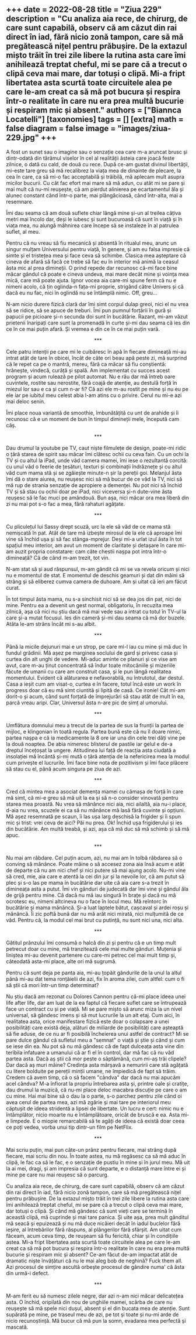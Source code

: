 
+++
date = 2022-08-28
title = "Ziua 229"
description = "Cu analiza aia rece, de chirurg, de care sunt capabilă, observ că am căzut din rai direct în iad, fără nicio zonă tampon, care să mă pregătească nițel pentru prăbușire. De la extazul mișto trăit în trei zile libere la rutina asta care îmi anihilează treptat cheful, mi se pare că a trecut o clipă ceva mai mare, dar totuși o clipă. Mi-a fript libertatea asta scurtă toate circuitele alea pe care le-am creat ca să mă pot bucura și respira într-o realitate în care nu era prea multă bucurie și respiram mic și absent."
authors = ["Biannca Locatelli"]
[taxonomies]
tags = []
[extra]
math = false
diagram = false
image = "images/ziua-229.jpg"
+++
---

A fost un sunet sau o imagine sau o senzație cea care m-a aruncat brusc și dintr-odată din tărâmul viselor în cel al realității ăsteia care joacă feste zilnice, o dată cu cald, de două cu rece. După ce-am gustat divinul libertății, mi-este tare greu să mă recalibrez la viața mea de dinainte de plecare, la cea în care, ca să mi-o fac acceptabilă și trăibilă, mă aplecam mult asupra micilor bucurii. Cu cât fac efort mai mare să mă adun, cu atât mi se pare și mai mult că nu-mi reușește, că am pierdut alinierea pe ecartamentul ăla și alunec constant când într-o parte, mai plângăcioasă, când într-alta, mai a resemnare.

Îmi dau seama că am două suflete chiar lângă mine și-un al treilea câțiva metri mai încolo dar, deși le iubesc și sunt bucuroasă că sunt în viață și în viața mea, nu alungă mâhnirea care începe să se instaleze în al patrulea suflet, al meu.

Pentru că nu vreau să fiu mecanică și absentă în ritualul meu, arunc un singur mulțam Universului pentru viață, în genere, și am eu falsa impresie că simte și el tristețea mea și face ceva să schimbe. Clasica mea așteptare că cineva de afară să facă ce trebe să fac eu în interior mă animă la ceasul ăsta mic al prea dimineții. O prind repede dar recunosc că-mi face bine măcar gândul că poate e cineva undeva, mai mare decât mine și voința mea mică, care mă poate ajuta. Ignor vocea aia care-mi spune ferm că nu e nimeni acolo, că țin oglinda-n fața-mi proprie, strigând către Univers și că dacă eu nu fac, nici în oglindă nu se întâmplă nimic. Off, greu…

N-am nicio durere fizică clară dar îmi simt corpul dulap greoi, nici el nu vrea să se ridice, să se apuce de treburi. Îmi pun pumnul forțării în gură și papucii pe picioare și-n secunda doi sunt în bucătărie. Razant, mi-am văzut prietenii înaripați care sunt la promenadă în curte și-mi dau seama că ies din ce în ce mai puțin afară. Și vremea e din ce în ce mai puțin vară.

<p style="text-align: center;">***</p>

Cele patru intenții pe care mi le cuibăresc în apă în fiecare dimineață mi-au intrat atât de tare în obicei, încât de câte ori beau apă peste zi, mă surprind că le repet ca pe o mantră, mereu, fără ca măcar să fiu conștientă: hrănește, vindecă, curăță și spală. Am implementat cu succes acest program și acum rulează pe pilot automat. Nu e rău dar mă întreb oare cuvintele, rostite sau nerostite, fără coajă de atenție, au destulă forță în miezul lor sau e ca și cum n-ar fi? Că azi ele m-au rostit pe mine și nu eu pe ele iar pe iubitul meu celest abia l-am atins cu o privire. Cerul nu mi-e azi mai deloc senin.

Îmi place noua variantă de smoothie, îmbunătățită cu unt de arahide și îi recunosc că e un moment de bun în timpul dimineții mele, începută cam câș.

<p style="text-align: center;">***</p>

Dau drumul la youtube pe TV, caut niște filmulețe de design, poate-mi ridic o țâră starea de spirit sau măcar îmi clătesc ochii cu ceva fain. Cu un ochi la TV și cu altul la iPad, unde văd camera mamei, îmi iese o rezultantă corcită: cu unul văd o feerie de țesături, texturi și combinații îndrăznețe și cu altul văd cum mama stă și se zgâiește minute-n șir la pereții goi. Melanjul ăsta îmi dă o stare aiurea, nu reușesc nici să mă bucur de ce văd la TV, nici să mă rup de strania senzație de apropiere a demenței. Nu pot nici să închid TV și să stau cu ochii doar pe iPad, nici viceversa și-n dute-vine ăsta reușesc să le fac muci pe amândouă. Bun așa, nici măcar ora mea liberă din zi nu mai pot s-o fac a mea, fără rahaturi agățate.

<p style="text-align: center;">***</p>

Cu pliculețul lui Sassy drept scuză, urc la ele să văd de ce mama stă nemișcată în pat. Atât de tare mă izbește mirosul de la ele că aproape îmi vine să închid ușa și să fac stânga-mprejur. Deși mi-a urlat izul ăsta în tot spațiul meu interior, am avut un moment de claritate și detașare în care mi-am auzit propria constatare: cam câte chestii nașpa pot intra într-o dimineață? Că de când m-am trezit, tot vin.

N-am stat să și aud răspunsul, m-am gândit că mi se va revela oricum și nici nu e momentul de stat. E momentul de deschis geamuri și dat din mâini să strâng și să eliberez cumva camera de duhoare. Am și uitat că ieri am făcut curat.

În tot timpul ăsta mama, nu s-a sinchisit nici să se dea jos din pat, nici de mine. Pentru ea a devenit un gest normal, obligatoriu, în recuzita mea zilnică, așa că nici nu știu dacă mă mai vede sau a intrat cu totul în TV-ul la care și-a mutat focusul. Ies din cameră și-mi dau seama că mă dor buzele. Atâta le-am strâns încât mi s-au albit.

<p style="text-align: center;">***</p>

Până la micile dejunuri mai e un strop, pe care mi-l iau cu mine și mă duc în fundul grădinii. Mă așez pe marginea soclului de gard și privesc casa și curtea din alt unghi de vedere. Mi-aduc aminte ce planuri și ce vise am avut, care m-au ținut concentrată să îndur toate mitocăniile și mizeriile făcute de umanii cu care am construit casa, și le pun lângă realitatea momentului. Evident că alăturarea e nefavorabilă, nu întrutotul, dar destul. Casa a ieșit cum am visat-o, curtea e în facere, totul încă este un work în progress doar că eu mă simt ciuntită și lipită de casă. Ce ironie! Cât mi-am dorit-o și acum, când sunt forțată de împrejurări să stau atât de mult în ea, parcă vreau aripi. Clar, Universul ăsta n-are pic de simț al umorului.

<p style="text-align: center;">***</p>

Umflătura domnului meu a trecut de la partea de sus la frunții la partea de mijloc, e klingonian în toată regula. Partea bună este că nu îl doare nimic, partea nașpa e că ia medicamente la 8 ore iar una din cele trei dăți vine pe la două noaptea. De abia nimeresc blisterul de pastile iar gelul e de-a dreptul încețoșat la ungere. Atitudinea lui față de reacția asta ciudată a insolației mă încântă și-mi mută o țâră atenția de la nefericirea mea la modul cum privește el lucrurile. Îmi face bine nota de pozitivism și îmi face plăcere să stau cu el, până acum singura pe ziua de azi.

<p style="text-align: center;">***</p>

Cred că mintea mea a asociat demența mamei cu cămașa de forță în care mă simt, că mi-e greu să mă uit la ea și să n-o consider vinovată pentru starea mea proastă. Nu vrea să mănânce nici aia, nici ailaltă, aia nu-i place, d-aia nu vrea, scuzele ei ca să nu mănânce mă lasă fără cuvinte și opțiuni. Mă așez resemnată pe scaun, îi las ușa larg deschisă la frigider și îi spun mic și trist: vrei ceva de aici? Păi nu prea. Ok! Închid ușa frigiderului și ies din bucătărie. Am multă treabă, și azi, așa că mă duc să mă schimb și să mă apuc.

<p style="text-align: center;">***</p>

Nu mai am răbdare. Cel puțin acum, azi, nu mai am în tolbă răbdarea să o conving să mănânce. Poate mâine o să accesez zona aia însă acum e atât de departe că nu am nici chef și nici putere să mai ajung acolo. Nu-mi vine să cred, mie, aia care e atentă la cei din jur și la nevoile lor, că am putut să plec și s-o las pe mama în bucătărie dar uite că aia care s-a trezit în dimineața asta a putut. Îmi vin gânduri de judecată dar îmi vine și gândul ăla de grijă pentru mine. Că dacă nu mă iau singură în brațe și dacă nu mă ocrotesc eu, nimeni altcineva nu o face în locul meu. Mă reîntorc în bucătărie și mama mănâncă. Și-a luat laptele bătut, cașcaval și ardei roșu și mănâncă. Îi zic poftă bună dar nu mă arăt nici mirată, nici mulțumită de ce văd. Pentru că, la modul cel mai brut cu putință, nu sunt nici una, nici alta.

<p style="text-align: center;">***</p>

Gătitul prânzului îmi consumă o halcă din zi și pentru că e un timp mult petrecut doar cu mine, mă tranzitează cele mai multe gânduri. Muțenia și liniștea mi-au devenit partenere cu care-mi petrec cel mai mult timp și, câteodată asta-mi place, alte ori mă sugrumă.

Pentru că sunt deja pe panta aia, mi-au țopăit gândurile de la unul la altul până mi-au dat tema ronțăielii de azi, fix în aroma zilei, cum altfel: cum o fi să știi că mori într-un timp determinat?

Nu știu dacă am rezonat cu Dolores Cannon pentru că-mi place ideea unei life after life, dar am luat de la ea faptul că fiecare suflet care se întrupează face un contract cu și pe viață. Mi se pare mișto să arunc miza la un nivel universal, să gândesc imens și să mut lucrurile la un alt etaj. Cum aici, în realitatea asta, orice manifestare fizică este doar o colapsare a unei posibilități care există deja, alături de miliarde de posibilități care așteaptă să fie aduse, de ce nu ar fi posibilă încheierea unui astfel de contract? Mi se pare dulce gândul că sufletul meu a "semnat" o viață și știe și când și cum se iese din ea. Nu pot să nu mă gândesc că de fapt dulceața asta vine din teribila infatuare a umanului că ar fi el în control, dar mă fac că nu văd partea asta. Dacă aș știi că mor peste o săptămână, cum mi-aș trăi clipele? Dar dacă aș muri mâine? Credința asta mârșavă a nemuririi care stă agățată cu litere bolduite pe pereții minții umane, ne împiedică de fapt să trăim. Credem că avem timp, că o să facem "cândva" dar dacă nu mai apucăm acel cândva? M-a înfiorat la propriu întrebarea asta și, printre oale și cratițe, dau drumul la muzică, că nu-mi place deloc macabra discuție pe care o am cu mine. Hai mai bine să o dau la o parte, s-o parchez pentru zile când oi avea cerul de partea mea, azi mă zgârie și mai tare pe interiorul meu căptușit de ideea stridentă a lipsei de libertate. Un lucru e cert: nimic nu e întâmplător, nicio moarte nu e întâmplătoare, oricât de bruscă e ea. Asta mi-e limpede. E o miopie remarcabilă să te agăți de ideea că există doar ceea ce poți vedea, vorba unui tip dintr-un film pe NetFlix.

<p style="text-align: center;">***</p>

Mai scriu puțin, mai pun câte-un prânz pentru fiecare, mai strâng după fiecare, mai scriu din nou. În toate astea, nu mă regăsesc ca să mă aduc în clipă, le fac ca să le fac, e o senzație de pustiu în mine și în jurul meu. Mă uit la ai mei, dragi, și am impresia că sunt departe, e o distanță mare între ei și mine pe care nu mai reușesc să o parcurg.

Cu analiza aia rece, de chirurg, de care sunt capabilă, observ că am căzut din rai direct în iad, fără nicio zonă tampon, care să mă pregătească nițel pentru prăbușire. De la extazul mișto trăit în trei zile libere la rutina asta care îmi anihilează treptat cheful, mi se pare că a trecut o clipă ceva mai mare, dar totuși o clipă. Și când mă gândesc că sunt vieți care se termină în această clipă, mă cuprinde și mai tare panica. Și uite așa, prea mult gânditul mă seacă și epuizează și nu mă duce nicăieri decât în iadul buclelor fără ieșire, al întrebărilor fără răspuns, al plângerilor fără sfârșit. Am uitat cum făceam, acum ceva timp, de reușeam să fiu fericită, chiar și în condițiile astea. Mi-a fript libertatea asta scurtă toate circuitele alea pe care le-am creat ca să mă pot bucura și respira într-o realitate în care nu era prea multă bucurie și respiram mic și absent? Ce-am făcut de-am impactat atât de dramatic niște învățături că nu le mai aleg bob de neghină? Fuck them all. Azi procesul de simțire ascultă orbește procesul de gândire numa' că ăsta din urmă-i defect.

<p style="text-align: center;">***</p>

M-am ferit eu să numesc zilele negre, dar azi n-am nici măcar delicatețea asta. O închid, oripilată din nou de unghiile mamei, scârba de care nu reușește să mă spele nici dușul, absent și el din bucata mea de atenție. Sunt supărată pe mine, pe traseul meu de azi, pe tot și toate și nu-mi arde de nicio recunoștință. Mă bucur că mă pun la somn, evadarea mea perfectă și mascată.
